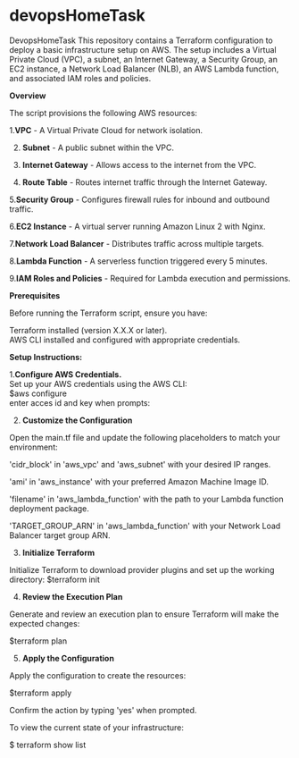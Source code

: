 # devopsHomeTask
DevopsHomeTask
This repository contains a Terraform configuration to deploy a basic infrastructure setup on AWS. The setup includes a Virtual Private Cloud (VPC), a subnet, an Internet Gateway, a Security Group, an EC2 instance, a Network Load Balancer (NLB), an AWS Lambda function, and associated IAM roles and policies.

**Overview**

The script provisions the following AWS resources:

1.**VPC** - A Virtual Private Cloud for network isolation.

2. **Subnet** - A public subnet within the VPC.
   
3. **Internet Gateway** - Allows access to the internet from the VPC.
   
4. **Route Table** - Routes internet traffic through the Internet Gateway.
 
5.**Security Group** - Configures firewall rules for inbound and outbound traffic.

6.**EC2 Instance** - A virtual server running Amazon Linux 2 with Nginx.

7.**Network Load Balancer** - Distributes traffic across multiple targets.

8.**Lambda Function** - A serverless function triggered every 5 minutes.

9.**IAM Roles and Policies** - Required for Lambda execution and permissions.



**Prerequisites**

Before running the Terraform script, ensure you have:

Terraform installed (version X.X.X or later).<br>
AWS CLI installed and configured with appropriate credentials.<br>

**Setup Instructions:**

1.**Configure AWS Credentials.** <br>
Set up your AWS credentials using the AWS CLI: <br>
$aws configure <br>
enter acces id and key when prompts:

2. **Customize the Configuration**

Open the main.tf file and update the following placeholders to match your environment:

'cidr_block' in 'aws_vpc' and 'aws_subnet' with your desired IP ranges.

'ami' in 'aws_instance' with your preferred Amazon Machine Image ID.

'filename' in 'aws_lambda_function' with the path to your Lambda function deployment package.

'TARGET_GROUP_ARN' in 'aws_lambda_function' with your Network Load Balancer target group ARN.

3. **Initialize Terraform**

Initialize Terraform to download provider plugins and set up the working directory:
$terraform init

4. **Review the Execution Plan**

Generate and review an execution plan to ensure Terraform will make the expected changes:

$terraform plan

5. **Apply the Configuration**

Apply the configuration to create the resources:

$terraform apply

Confirm the action by typing 'yes' when prompted.

To view the current state of your infrastructure:

$ terraform show list





